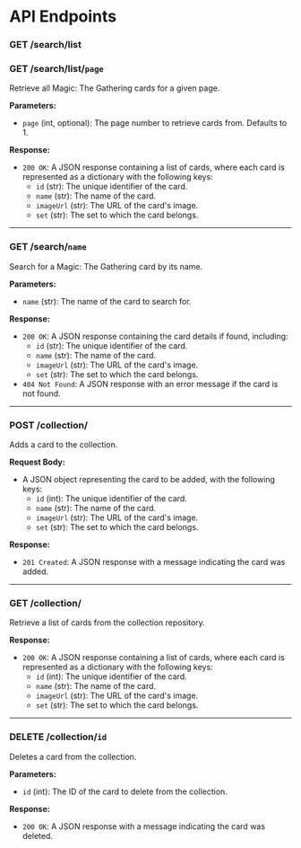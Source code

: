 # API Endpoints

### GET /search/list
### GET /search/list/`page`
Retrieve all Magic: The Gathering cards for a given page.

**Parameters:**
- `page` (int, optional): The page number to retrieve cards from. Defaults to 1.

**Response:**
- `200 OK`: A JSON response containing a list of cards, where each card is represented as a dictionary with the following keys:
  - `id` (str): The unique identifier of the card.
  - `name` (str): The name of the card.
  - `imageUrl` (str): The URL of the card's image.
  - `set` (str): The set to which the card belongs.

---
### GET /search/`name`
Search for a Magic: The Gathering card by its name.

**Parameters:**
- `name` (str): The name of the card to search for.

**Response:**
- `200 OK`: A JSON response containing the card details if found, including:
  - `id` (str): The unique identifier of the card.
  - `name` (str): The name of the card.
  - `imageUrl` (str): The URL of the card's image.
  - `set` (str): The set to which the card belongs.
- `404 Not Found`: A JSON response with an error message if the card is not found.

---
### POST /collection/
Adds a card to the collection.

**Request Body:**
- A JSON object representing the card to be added, with the following keys:
  - `id` (int): The unique identifier of the card.
  - `name` (str): The name of the card.
  - `imageUrl` (str): The URL of the card's image.
  - `set` (str): The set to which the card belongs.

**Response:**
- `201 Created`: A JSON response with a message indicating the card was added.

---
### GET /collection/
Retrieve a list of cards from the collection repository.

**Response:**
- `200 OK`: A JSON response containing a list of cards, where each card is represented as a dictionary with the following keys:
  - `id` (int): The unique identifier of the card.
  - `name` (str): The name of the card.
  - `imageUrl` (str): The URL of the card's image.
  - `set` (str): The set to which the card belongs.

---
### DELETE /collection/`id`
Deletes a card from the collection.

**Parameters:**
- `id` (int): The ID of the card to delete from the collection.

**Response:**
- `200 OK`: A JSON response with a message indicating the card was deleted.
